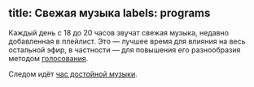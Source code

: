 title: Свежая музыка
labels: programs
---
Каждый день с 18 до 20 часов звучат свежая музыка, недавно добавленная в
плейлист.  Это — лучшее время для влияния на весь остальной эфир, в частности —
для повышения его разнообразия методом [голосования](/voting/).

Следом идёт [час достойной музыки](/programs/hitlist/).
